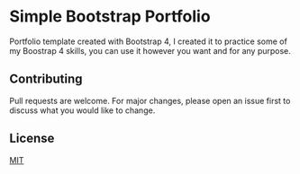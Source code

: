 # Simple Bootstrap Portfolio
Portfolio template created with Bootstrap 4, I created it to practice some of my Boostrap 4 skills, 
you can use it however you want and for any purpose.

## Contributing
Pull requests are welcome. For major changes, please open an issue first to discuss what you would like to change.

## License
[MIT](https://choosealicense.com/licenses/mit/)
